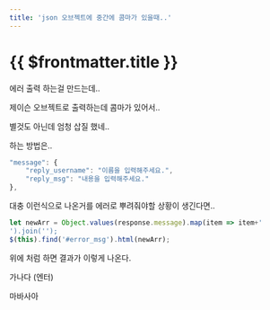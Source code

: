 ```yaml
---
title: 'json 오브젝트에 중간에 콤마가 있을때..'
---
```


# {{ $frontmatter.title }}


에러 출력 하는걸 만드는데.. 

제이슨 오브젝트로 출력하는데 콤마가 있어서.. 

별것도 아닌데 엄청 삽질 했네..

 

하는 방법은..

```js
"message": {
    "reply_username": "이름을 입력해주세요.",
    "reply_msg": "내용을 입력해주세요."
},
```

대충 이런식으로 나온거를 에러로 뿌려줘야할 상황이 생긴다면.. 

```js
let newArr = Object.values(response.message).map(item => item+'
').join('');
$(this).find('#error_msg').html(newArr);
```



위에 처럼 하면 결과가 이렇게 나온다.

 
가나다 (엔터)

마바사아 



